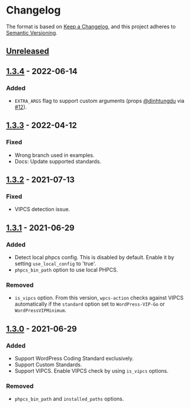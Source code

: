 # Changelog

The format is based on [Keep a Changelog](https://keepachangelog.com/en/1.0.0/),
and this project adheres to [Semantic Versioning](https://semver.org/spec/v2.0.0.html).

## [Unreleased]

## [1.3.4] - 2022-06-14
### Added 
- `EXTRA_ARGS` flag to support custom arguments (props [@dinhtungdu](https://github.com/dinhtungdu) via [#12](https://github.com/10up/wpcs-action/pull/12)).

## [1.3.3] - 2022-04-12
### Fixed
- Wrong branch used in examples.
- Docs: Update supported standards.

## [1.3.2] - 2021-07-13
### Fixed
- VIPCS detection issue.

## [1.3.1] - 2021-06-29
### Added
- Detect local phpcs config. This is disabled by default. Enable it by setting `use_local_config` to 'true'.
- `phpcs_bin_path` option to use local PHPCS.

### Removed
- `is_vipcs` option. From this version, `wpcs-action` checks against VIPCS automatically if the `standard` option set to `WordPress-VIP-Go` or `WordPressVIPMinimum`.

## [1.3.0] - 2021-06-29
### Added
- Support WordPress Coding Standard exclusively.
- Support Custom Standards.
- Support VIPCS. Enable VIPCS check by using `is_vipcs` options.

### Removed
- `phpcs_bin_path` and `installed_paths` options.

[Unreleased]: https://github.com/10up/wpcs-action/compare/stable...develop
[1.3.4]: https://github.com/10up/wpcs-action/compare/v1.3.3...v1.3.4
[1.3.3]: https://github.com/10up/wpcs-action/compare/v1.3.2...v1.3.3
[1.3.2]: https://github.com/10up/wpcs-action/compare/v1.3.1...v1.3.2
[1.3.1]: https://github.com/10up/wpcs-action/compare/v1.3.0...v1.3.1
[1.3.0]: https://github.com/10up/wpcs-action/compare/v1.2.0...v1.3.0
